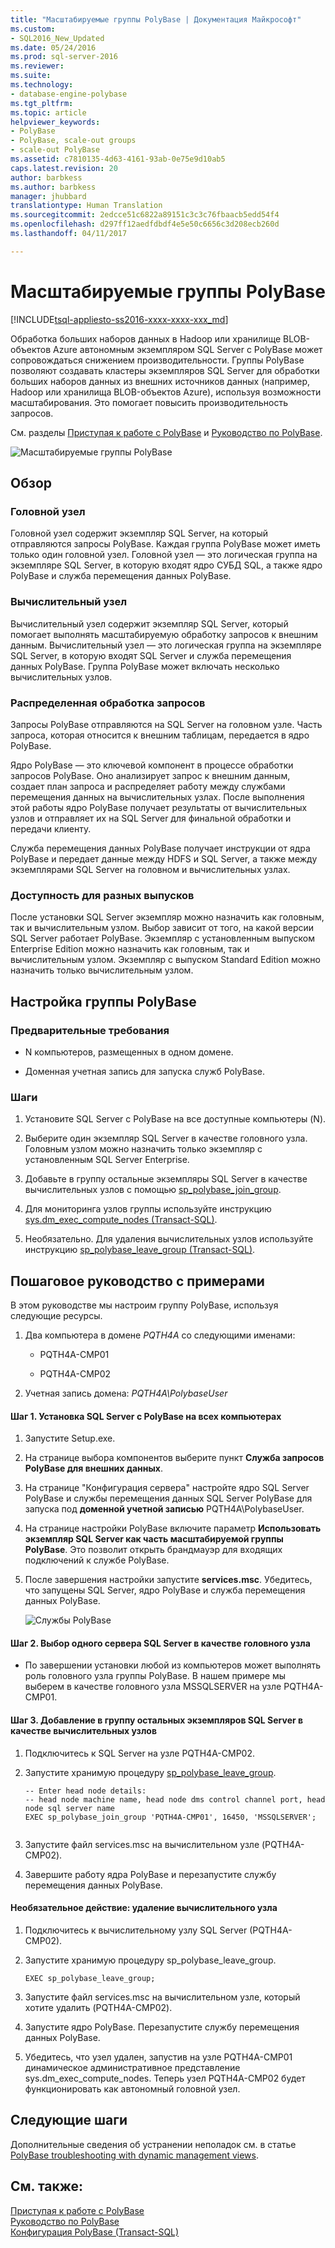 ```yaml
---
title: "Масштабируемые группы PolyBase | Документация Майкрософт"
ms.custom:
- SQL2016_New_Updated
ms.date: 05/24/2016
ms.prod: sql-server-2016
ms.reviewer: 
ms.suite: 
ms.technology:
- database-engine-polybase
ms.tgt_pltfrm: 
ms.topic: article
helpviewer_keywords:
- PolyBase
- PolyBase, scale-out groups
- scale-out PolyBase
ms.assetid: c7810135-4d63-4161-93ab-0e75e9d10ab5
caps.latest.revision: 20
author: barbkess
ms.author: barbkess
manager: jhubbard
translationtype: Human Translation
ms.sourcegitcommit: 2edcce51c6822a89151c3c3c76fbaacb5edd54f4
ms.openlocfilehash: d297ff12aedfdbdf4e5e50c6656c3d208ecb260d
ms.lasthandoff: 04/11/2017

---
```

# <a name="polybase-scale-out-groups"></a>Масштабируемые группы PolyBase
[!INCLUDE[tsql-appliesto-ss2016-xxxx-xxxx-xxx_md](../../includes/tsql-appliesto-ss2016-xxxx-xxxx-xxx-md.md)]

  Обработка больших наборов данных в Hadoop или хранилище BLOB-объектов Azure автономным экземпляром SQL Server с PolyBase может сопровождаться снижением производительности. Группы PolyBase позволяют создавать кластеры экземпляров SQL Server для обработки больших наборов данных из внешних источников данных (например, Hadoop или хранилища BLOB-объектов Azure), используя возможности масштабирования. Это помогает повысить производительность запросов.  
  
 См. разделы [Приступая к работе с PolyBase](../../relational-databases/polybase/get-started-with-polybase.md) и [Руководство по PolyBase](../../relational-databases/polybase/polybase-guide.md).  
  
 ![Масштабируемые группы PolyBase](../../relational-databases/polybase/media/polybase-scale-out-groups.png "Масштабируемые группы PolyBase")  
  
## <a name="overview"></a>Обзор  
  
### <a name="head-node"></a>Головной узел  
 Головной узел содержит экземпляр SQL Server, на который отправляются запросы PolyBase. Каждая группа PolyBase может иметь только один головной узел. Головной узел — это логическая группа на экземпляре SQL Server, в которую входят ядро СУБД SQL, а также ядро PolyBase и служба перемещения данных PolyBase.  
  
### <a name="compute-node"></a>Вычислительный узел  
 Вычислительный узел содержит экземпляр SQL Server, который помогает выполнять масштабируемую обработку запросов к внешним данным. Вычислительный узел — это логическая группа на экземпляре SQL Server, в которую входят SQL Server и служба перемещения данных PolyBase. Группа PolyBase может включать несколько вычислительных узлов.  
  
### <a name="distributed-query-processing"></a>Распределенная обработка запросов  
 Запросы PolyBase отправляются на SQL Server на головном узле. Часть запроса, которая относится к внешним таблицам, передается в ядро PolyBase.  
  
 Ядро PolyBase — это ключевой компонент в процессе обработки запросов PolyBase. Оно анализирует запрос к внешним данным, создает план запроса и распределяет работу между службами перемещения данных на вычислительных узлах. После выполнения этой работы ядро PolyBase получает результаты от вычислительных узлов и отправляет их на SQL Server для финальной обработки и передачи клиенту.  
  
 Служба перемещения данных PolyBase получает инструкции от ядра PolyBase и передает данные между HDFS и SQL Server, а также между экземплярами SQL Server на головном и вычислительных узлах.  
  
### <a name="editions-availability"></a>Доступность для разных выпусков  
 После установки SQL Server экземпляр можно назначить как головным, так и вычислительным узлом.  Выбор зависит от того, на какой версии SQL Server работает PolyBase. Экземпляр с установленным выпуском Enterprise Еdition можно назначить как головным, так и вычислительным узлом. Экземпляр с выпуском Standard Еdition можно назначить только вычислительным узлом.  
  
## <a name="to-configure-a-polybase-group"></a>Настройка группы PolyBase  
  
### <a name="prerequisites"></a>Предварительные требования  
  
-   N компьютеров, размещенных в одном домене.  
  
-   Доменная учетная запись для запуска служб PolyBase.  
  
### <a name="steps"></a>Шаги  
  
1.  Установите SQL Server с PolyBase на все доступные компьютеры (N).  
  
2.  Выберите один экземпляр SQL Server в качестве головного узла. Головным узлом можно назначить только экземпляр с установленным SQL Server Enterprise.  
  
3.  Добавьте в группу остальные экземпляры SQL Server в качестве вычислительных узлов с помощью [sp_polybase_join_group](../../relational-databases/system-stored-procedures/polybase-stored-procedures-sp-polybase-join-group.md).  
  
4.  Для мониторинга узлов группы используйте инструкцию [sys.dm_exec_compute_nodes (Transact-SQL)](../../relational-databases/system-dynamic-management-views/sys-dm-exec-compute-nodes-transact-sql.md).  
  
5.  Необязательно. Для удаления вычислительных узлов используйте инструкцию [sp_polybase_leave_group (Transact-SQL)](../../relational-databases/system-stored-procedures/polybase-stored-procedures-sp-polybase-leave-group.md).  
  
## <a name="example-walk-through"></a>Пошаговое руководство с примерами  
 В этом руководстве мы настроим группу PolyBase, используя следующие ресурсы.  
  
1.  Два компьютера в домене *PQTH4A* со следующими именами:  
  
    -   PQTH4A-CMP01  
  
    -   PQTH4A-CMP02  
  
2.  Учетная запись домена: *PQTH4A\PolybaseUser*  
  
#### <a name="step-1-install-sql-server-with-polybase-on-all-machines"></a>Шаг 1. Установка SQL Server с PolyBase на всех компьютерах  
  
1.  Запустите Setup.exe.  
  
2.  На странице выбора компонентов выберите пункт **Служба запросов PolyBase для внешних данных**.  
  
3.  На странице "Конфигурация сервера" настройте ядро SQL Server PolyBase и службы перемещения данных SQL Server PolyBase для запуска под **доменной учетной записью** PQTH4A\PolybaseUser.  
  
4.  На странице настройки PolyBase включите параметр **Использовать экземпляр SQL Server как часть масштабируемой группы PolyBase**. Это позволит открыть брандмауэр для входящих подключений к службе PolyBase.  
  
5.  После завершения настройки запустите **services.msc**. Убедитесь, что запущены SQL Server, ядро PolyBase и служба перемещения данных PolyBase.  
  
     ![Службы PolyBase](../../relational-databases/polybase/media/polybase-services.png "Службы PolyBase")  
  
#### <a name="step-2-select-one-sql-server-as-head-node"></a>Шаг 2. Выбор одного сервера SQL Server в качестве головного узла  
  
-   По завершении установки любой из компьютеров может выполнять роль головного узла группы PolyBase. В нашем примере мы выберем в качестве головного узла MSSQLSERVER на узле PQTH4A-CMP01.  
  
#### <a name="step-3-add-other-sql-server-instances-as-compute-nodes"></a>Шаг 3. Добавление в группу остальных экземпляров SQL Server в качестве вычислительных узлов  
  
1.  Подключитесь к SQL Server на узле PQTH4A-CMP02.  
  
2.  Запустите хранимую процедуру [sp_polybase_leave_group](../../relational-databases/system-stored-procedures/polybase-stored-procedures-sp-polybase-join-group.md).  
  
    ```  
    -- Enter head node details:   
    -- head node machine name, head node dms control channel port, head node sql server name  
    EXEC sp_polybase_join_group 'PQTH4A-CMP01', 16450, 'MSSQLSERVER';  
  
    ```  
  
3.  Запустите файл services.msc на вычислительном узле (PQTH4A-CMP02).  
  
4.  Завершите работу ядра PolyBase и перезапустите службу перемещения данных PolyBase.  
  
#### <a name="optional-remove-a-compute-node"></a>Необязательное действие: удаление вычислительного узла  
  
1.  Подключитесь к вычислительному узлу SQL Server (PQTH4A-CMP02).  
  
2.  Запустите хранимую процедуру sp_polybase_leave_group.  
  
    ```  
    EXEC sp_polybase_leave_group;  
    ```  
  
3.  Запустите файл services.msc на вычислительном узле, который хотите удалить (PQTH4A-CMP02).  
  
4.  Запустите ядро PolyBase. Перезапустите службу перемещения данных PolyBase.  
  
5.  Убедитесь, что узел удален, запустив на узле PQTH4A-CMP01 динамическое административное представление sys.dm_exec_compute_nodes. Теперь узел PQTH4A-CMP02 будет функционировать как автономный головной узел.  
  
## <a name="next-steps"></a>Следующие шаги  
 Дополнительные сведения об устранении неполадок см. в статье [PolyBase troubleshooting with dynamic management views](http://msdn.microsoft.com/library/ce9078b7-a750-4f47-b23e-90b83b783d80).  
  
## <a name="see-also"></a>См. также:  
 [Приступая к работе с PolyBase](../../relational-databases/polybase/get-started-with-polybase.md)   
 [Руководство по PolyBase](../../relational-databases/polybase/polybase-guide.md)   
 [Конфигурация PolyBase (Transact-SQL)](../../database-engine/configure-windows/polybase-connectivity-configuration-transact-sql.md)  
  
  

